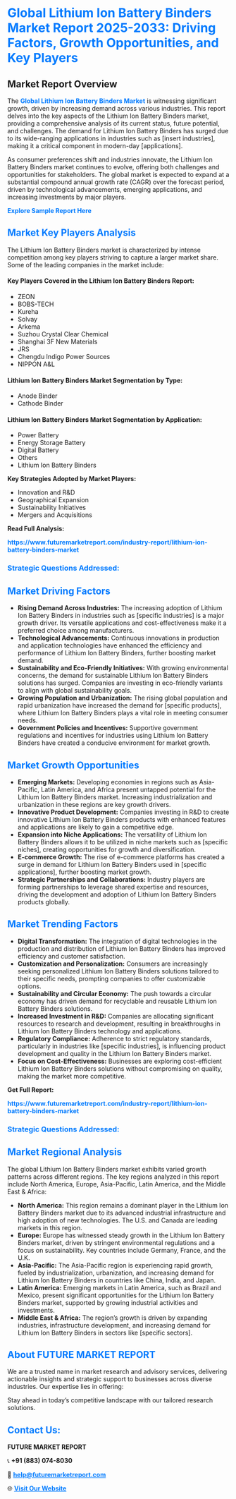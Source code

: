 <h1 style="color: #007BFF;">Global Lithium Ion Battery Binders Market Report 2025-2033: Driving Factors, Growth Opportunities, and Key Players</h1>

<section id="overview">
<h2>Market Report Overview</h2>
<p>The <a href="https://www.futuremarketreport.com/industry-report/lithium-ion-battery-binders-market" style="color: #007BFF; text-decoration: none;"><strong>Global Lithium Ion Battery Binders Market</strong></a> is witnessing significant growth, driven by increasing demand across various industries. This report delves into the key aspects of the Lithium Ion Battery Binders market, providing a comprehensive analysis of its current status, future potential, and challenges. The demand for Lithium Ion Battery Binders has surged due to its wide-ranging applications in industries such as [insert industries], making it a critical component in modern-day [applications].</p>
<p>As consumer preferences shift and industries innovate, the Lithium Ion Battery Binders market continues to evolve, offering both challenges and opportunities for stakeholders. The global market is expected to expand at a substantial compound annual growth rate (CAGR) over the forecast period, driven by technological advancements, emerging applications, and increasing investments by major players.</p>
</section>

<section id="overview">
<p><a href="https://www.futuremarketreport.com/request-sample/reportId=111658" style="color: #007BFF; text-decoration: none;"><strong>Explore Sample Report Here</strong></a></p>
</section>

<section id="key-players">
<h2 style="color: #007BFF;">Market Key Players Analysis</h2>
<p>The Lithium Ion Battery Binders market is characterized by intense competition among key players striving to capture a larger market share. Some of the leading companies in the market include:</p>
<h4>Key Players Covered in the Lithium Ion Battery Binders Report:</h4>
<ul><li>ZEON</li><li>BOBS-TECH</li><li>Kureha</li><li>Solvay</li><li>Arkema</li><li>Suzhou Crystal Clear Chemical</li><li>Shanghai 3F New Materials</li><li>JRS</li><li>Chengdu Indigo Power Sources</li><li>NIPPON A&amp;L</li></ul>
<h4>Lithium Ion Battery Binders Market Segmentation by Type:</h4>
<ul><li>Anode Binder</li><li>Cathode Binder</li></ul>

<h4>Lithium Ion Battery Binders Market Segmentation by Application:</h4>
<ul><li>Power Battery</li><li>Energy Storage Battery</li><li>Digital Battery</li><li>Others</li><li>Lithium Ion Battery Binders</li></ul>
<p><strong>Key Strategies Adopted by Market Players:</strong></p>
<ul>
<li>Innovation and R&D</li>
<li>Geographical Expansion</li>
<li>Sustainability Initiatives</li>
<li>Mergers and Acquisitions</li>
</ul>
</section>

<section>
<p><strong>Read Full Analysis: </strong></p><a href="https://www.futuremarketreport.com/industry-report/lithium-ion-battery-binders-market" style="color: #007BFF; text-decoration: none;"><strong>https://www.futuremarketreport.com/industry-report/lithium-ion-battery-binders-market</strong></a>
<h3 style="color: #007BFF;">Strategic Questions Addressed:</h3>
</section>

<section id="driving-factors">
<h2 style="color: #007BFF;">Market Driving Factors</h2>
<ul>
<li><strong>Rising Demand Across Industries:</strong> The increasing adoption of Lithium Ion Battery Binders in industries such as [specific industries] is a major growth driver. Its versatile applications and cost-effectiveness make it a preferred choice among manufacturers.</li>
<li><strong>Technological Advancements:</strong> Continuous innovations in production and application technologies have enhanced the efficiency and performance of Lithium Ion Battery Binders, further boosting market demand.</li>
<li><strong>Sustainability and Eco-Friendly Initiatives:</strong> With growing environmental concerns, the demand for sustainable Lithium Ion Battery Binders solutions has surged. Companies are investing in eco-friendly variants to align with global sustainability goals.</li>
<li><strong>Growing Population and Urbanization:</strong> The rising global population and rapid urbanization have increased the demand for [specific products], where Lithium Ion Battery Binders plays a vital role in meeting consumer needs.</li>
<li><strong>Government Policies and Incentives:</strong> Supportive government regulations and incentives for industries using Lithium Ion Battery Binders have created a conducive environment for market growth.</li>
</ul>
</section>

<section id="growth-opportunities">
<h2 style="color: #007BFF;">Market Growth Opportunities</h2>
<ul>
<li><strong>Emerging Markets:</strong> Developing economies in regions such as Asia-Pacific, Latin America, and Africa present untapped potential for the Lithium Ion Battery Binders market. Increasing industrialization and urbanization in these regions are key growth drivers.</li>
<li><strong>Innovative Product Development:</strong> Companies investing in R&D to create innovative Lithium Ion Battery Binders products with enhanced features and applications are likely to gain a competitive edge.</li>
<li><strong>Expansion into Niche Applications:</strong> The versatility of Lithium Ion Battery Binders allows it to be utilized in niche markets such as [specific niches], creating opportunities for growth and diversification.</li>
<li><strong>E-commerce Growth:</strong> The rise of e-commerce platforms has created a surge in demand for Lithium Ion Battery Binders used in [specific applications], further boosting market growth.</li>
<li><strong>Strategic Partnerships and Collaborations:</strong> Industry players are forming partnerships to leverage shared expertise and resources, driving the development and adoption of Lithium Ion Battery Binders products globally.</li>
</ul>
</section>

<section id="trending-factors">
<h2 style="color: #007BFF;">Market Trending Factors</h2>
<ul>
<li><strong>Digital Transformation:</strong> The integration of digital technologies in the production and distribution of Lithium Ion Battery Binders has improved efficiency and customer satisfaction.</li>
<li><strong>Customization and Personalization:</strong> Consumers are increasingly seeking personalized Lithium Ion Battery Binders solutions tailored to their specific needs, prompting companies to offer customizable options.</li>
<li><strong>Sustainability and Circular Economy:</strong> The push towards a circular economy has driven demand for recyclable and reusable Lithium Ion Battery Binders solutions.</li>
<li><strong>Increased Investment in R&D:</strong> Companies are allocating significant resources to research and development, resulting in breakthroughs in Lithium Ion Battery Binders technology and applications.</li>
<li><strong>Regulatory Compliance:</strong> Adherence to strict regulatory standards, particularly in industries like [specific industries], is influencing product development and quality in the Lithium Ion Battery Binders market.</li>
<li><strong>Focus on Cost-Effectiveness:</strong> Businesses are exploring cost-efficient Lithium Ion Battery Binders solutions without compromising on quality, making the market more competitive.</li>
</ul>
</section>

<section>
<p><strong>Get Full Report: </strong></p><a href="https://www.futuremarketreport.com/industry-report/lithium-ion-battery-binders-market" style="color: #007BFF; text-decoration: none;"><strong>https://www.futuremarketreport.com/industry-report/lithium-ion-battery-binders-market</strong></a>
<h3 style="color: #007BFF;">Strategic Questions Addressed:</h3>
</section>


<section id="regional-analysis">
<h2 style="color: #007BFF;">Market Regional Analysis</h2>
<p>The global Lithium Ion Battery Binders market exhibits varied growth patterns across different regions. The key regions analyzed in this report include North America, Europe, Asia-Pacific, Latin America, and the Middle East & Africa:</p>
<ul>
<li><strong>North America:</strong> This region remains a dominant player in the Lithium Ion Battery Binders market due to its advanced industrial infrastructure and high adoption of new technologies. The U.S. and Canada are leading markets in this region.</li>
<li><strong>Europe:</strong> Europe has witnessed steady growth in the Lithium Ion Battery Binders market, driven by stringent environmental regulations and a focus on sustainability. Key countries include Germany, France, and the U.K.</li>
<li><strong>Asia-Pacific:</strong> The Asia-Pacific region is experiencing rapid growth, fueled by industrialization, urbanization, and increasing demand for Lithium Ion Battery Binders in countries like China, India, and Japan.</li>
<li><strong>Latin America:</strong> Emerging markets in Latin America, such as Brazil and Mexico, present significant opportunities for the Lithium Ion Battery Binders market, supported by growing industrial activities and investments.</li>
<li><strong>Middle East & Africa:</strong> The region’s growth is driven by expanding industries, infrastructure development, and increasing demand for Lithium Ion Battery Binders in sectors like [specific sectors].</li>
</ul>
</section>

<footer>
<h2 style="color: #007BFF;">About FUTURE MARKET REPORT</h2>
<p>We are a trusted name in market research and advisory services, delivering actionable insights and strategic support to businesses across diverse industries. Our expertise lies in offering:</p>

<p>Stay ahead in today’s competitive landscape with our tailored research solutions.</p>

<h2 style="color: #007BFF;">Contact Us:</h2>
<p><strong>FUTURE MARKET REPORT</strong></p>
<p>📞 <strong>+91 (883) 074-8030</strong></p>
<p>📧 <strong><a href="mailto:help@futuremarketreport.com" style="color: #007BFF;">help@futuremarketreport.com</a></strong></p>
<p>🌐 <strong><a href="https://www.futuremarketreport.com/" style="color: #007BFF;">Visit Our Website</a></strong></p>
</footer>